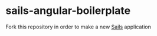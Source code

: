 # sails-angular-boilerplate

Fork this repository in order to make a new [Sails](http://sailsjs.org) application
